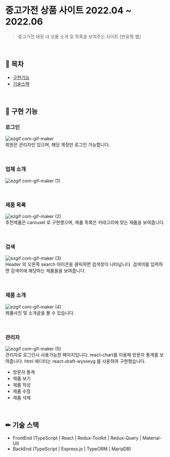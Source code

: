 # 중고가전 상품 사이트 2022.04 ~ 2022.06 

> 중고가전 매장 내 상품 소개 및 목록을 보여주는 사이트 [반응형 웹]

<br/>

## 📖 목차

- [구현기능](#-구현-기능)
- [기술스택](#-기술-스택)

</br>

## 🚀 구현 기능
### 로그인
![ezgif com-gif-maker](https://user-images.githubusercontent.com/30553624/204290764-1335833b-f9c7-4ee5-b80e-acd3b8f85a37.gif)
<br/>
회원은 관리자만 있으며, 해당 계정만 로그인 가능합니다.

<br/>

### 업체 소개
![ezgif com-gif-maker (1)](https://user-images.githubusercontent.com/30553624/204290960-698d13cf-fc16-4d73-a322-0e872d78e563.gif)

<br/>

### 제품 목록
![ezgif com-gif-maker (2)](https://user-images.githubusercontent.com/30553624/204291358-2deed6ac-4812-4e1c-8d89-91c37f4aea1b.gif)
<br/>
추천제품은 carousel 로 구현했으며, 제품 목록은 카테고리에 맞는 제품을 보여줍니다.

<br/>

### 검색
![ezgif com-gif-maker (3)](https://user-images.githubusercontent.com/30553624/204291892-e1c25138-c6f1-4322-9a85-74c379be3f26.gif)
<br/>
Header 의 오른쪽 search 아이콘을 클릭하면 검색창이 나타납니다. 검색어를 입력하면 검색어에 해당하는 제품들을 보여줍니다.

<br/>

### 제품 소개
![ezgif com-gif-maker (4)](https://user-images.githubusercontent.com/30553624/204291984-142d406b-24f8-4a98-be85-bbc1e9e54a82.gif)
<br/>
제품사진 및 소개글을 볼 수 있습니다.

<br/>


### 관리자
![ezgif com-gif-maker (5)](https://user-images.githubusercontent.com/30553624/204292146-09446076-f95a-4a83-9532-c19da6604436.gif)
<br/>
관리자로 로그인시 사용가능한 페이지입니다. react-chart를 이용해 방문자 통계를 보여줍니다. html 에디터는 react-draft-wysiwyg 를 사용하여 구현했습니다.
- 방문자 통계
- 제품 보기
- 제품 작성
- 제품 수정
- 제품 삭제

<br/>

## ✏ 기술 스택 
- FrontEnd (TypeScript | React | Redux-Toolkit | Redux-Query | Material-UI)
- BackEnd (TypeScript | Express.js | TypeORM | MariaDB)
